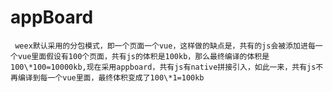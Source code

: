 # appBoard

     weex默认采用的分包模式，即一个页面一个vue，这样做的缺点是，共有的js会被添加进每一个vue里面假设有100个页面，共有js的体积是100kb，那么最终编译的体积是100\*100=10000kb,现在采用appboard，共有js有native拼接引入，如此一来，共有js不再编译到每一个vue里面，最终体积变成了100\*1=100kb

